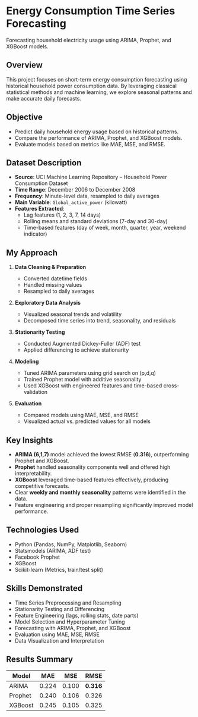 # Energy Consumption Time Series Forecasting
Forecasting household electricity usage using ARIMA, Prophet, and XGBoost models.

## Overview
This project focuses on short-term energy consumption forecasting using historical household power consumption data. By leveraging classical statistical methods and machine learning, we explore seasonal patterns and make accurate daily forecasts. 

## Objective
- Predict daily household energy usage based on historical patterns.
- Compare the performance of ARIMA, Prophet, and XGBoost models.
- Evaluate models based on metrics like MAE, MSE, and RMSE.

## Dataset Description
- **Source**: UCI Machine Learning Repository – Household Power Consumption Dataset
- **Time Range**: December 2006 to December 2008
- **Frequency**: Minute-level data, resampled to daily averages
- **Main Variable**: `Global_active_power` (kilowatt)
- **Features Extracted**:
  - Lag features (1, 2, 3, 7, 14 days)
  - Rolling means and standard deviations (7-day and 30-day)
  - Time-based features (day of week, month, quarter, year, weekend indicator)

## My Approach
1. **Data Cleaning & Preparation**  
   - Converted datetime fields
   - Handled missing values
   - Resampled to daily averages

2. **Exploratory Data Analysis**  
   - Visualized seasonal trends and volatility
   - Decomposed time series into trend, seasonality, and residuals

3. **Stationarity Testing**  
   - Conducted Augmented Dickey-Fuller (ADF) test
   - Applied differencing to achieve stationarity

4. **Modeling**  
   - Tuned ARIMA parameters using grid search on (p,d,q)
   - Trained Prophet model with additive seasonality
   - Used XGBoost with engineered features and time-based cross-validation
5. **Evaluation**  
   - Compared models using MAE, MSE, and RMSE
   - Visualized actual vs. predicted values for all models
     
## Key Insights
- **ARIMA (6,1,7)** model achieved the lowest RMSE (**0.316**), outperforming Prophet and XGBoost.
- **Prophet** handled seasonality components well and offered high interpretability.
- **XGBoost** leveraged time-based features effectively, producing competitive forecasts.
- Clear **weekly and monthly seasonality** patterns were identified in the data.
- Feature engineering and proper resampling significantly improved model performance.

## Technologies Used
- Python (Pandas, NumPy, Matplotlib, Seaborn)
- Statsmodels (ARIMA, ADF test)
- Facebook Prophet
- XGBoost
- Scikit-learn (Metrics, train/test split)

## Skills Demonstrated
- Time Series Preprocessing and Resampling
- Stationarity Testing and Differencing
- Feature Engineering (lags, rolling stats, date parts)
- Model Selection and Hyperparameter Tuning
- Forecasting with ARIMA, Prophet, and XGBoost
- Evaluation using MAE, MSE, RMSE
- Data Visualization and Interpretation

##  Results Summary

| Model   | MAE    | MSE     | RMSE    |
|---------|--------|---------|---------|
| ARIMA   | 0.224  | 0.100   | **0.316** |
| Prophet | 0.240  | 0.106   | 0.326   |
| XGBoost | 0.245  | 0.105   | 0.325   |
